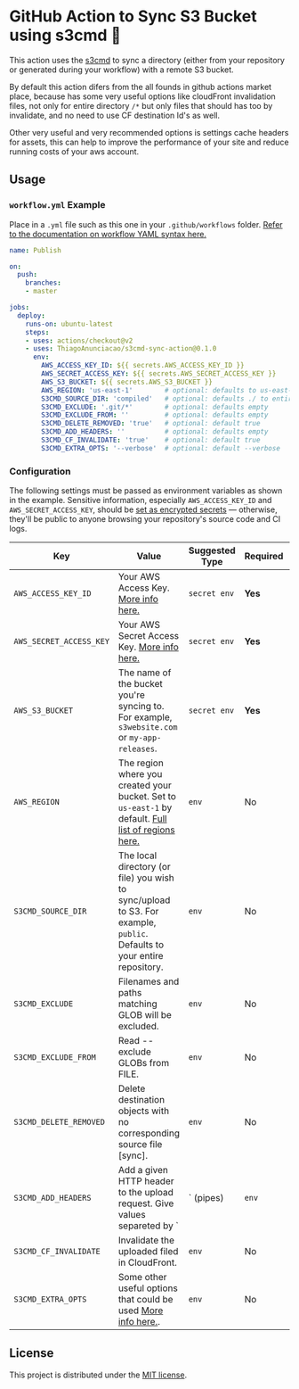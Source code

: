 # GitHub Action to Sync S3 Bucket using s3cmd 🔄

This action uses the [s3cmd](https://s3tools.org/usage) to sync a directory (either from your repository or generated during your workflow) with a remote S3 bucket.

By default this action difers from the all founds in github actions market place, because has some very useful options like cloudFront invalidation files, not only for entire directory `/*` but only files that should has too by invalidate, and no need to use CF destination Id's as well.

Other very useful and very recommended options is settings cache headers for assets, this can help to improve the performance of your site and reduce running costs of your aws account.


## Usage

### `workflow.yml` Example

Place in a `.yml` file such as this one in your `.github/workflows` folder. [Refer to the documentation on workflow YAML syntax here.](https://help.github.com/en/articles/workflow-syntax-for-github-actions)


```yaml
name: Publish

on:
  push:
    branches:
    - master

jobs:
  deploy:
    runs-on: ubuntu-latest
    steps:
    - uses: actions/checkout@v2
    - uses: ThiagoAnunciacao/s3cmd-sync-action@0.1.0
      env:
        AWS_ACCESS_KEY_ID: ${{ secrets.AWS_ACCESS_KEY_ID }}
        AWS_SECRET_ACCESS_KEY: ${{ secrets.AWS_SECRET_ACCESS_KEY }}
        AWS_S3_BUCKET: ${{ secrets.AWS_S3_BUCKET }}
        AWS_REGION: 'us-east-1'        # optional: defaults to us-east-1
        S3CMD_SOURCE_DIR: 'compiled'   # optional: defaults ./ to entire repository
        S3CMD_EXCLUDE: '.git/*'        # optional: defaults empty
        S3CMD_EXCLUDE_FROM: ''         # optional: defaults empty
        S3CMD_DELETE_REMOVED: 'true'   # optional: default true
        S3CMD_ADD_HEADERS: ''          # optional: defaults empty
        S3CMD_CF_INVALIDATE: 'true'    # optional: default true
        S3CMD_EXTRA_OPTS: '--verbose'  # optional: default --verbose
```


### Configuration

The following settings must be passed as environment variables as shown in the example. Sensitive information, especially `AWS_ACCESS_KEY_ID` and `AWS_SECRET_ACCESS_KEY`, should be [set as encrypted secrets](https://help.github.com/en/articles/virtual-environments-for-github-actions#creating-and-using-secrets-encrypted-variables) — otherwise, they'll be public to anyone browsing your repository's source code and CI logs.

| Key                     | Value                                                                                                                                                                                                                       | Suggested Type | Required | Default                                       |                                                         |
|-------------------------|-----------------------------------------------------------------------------------------------------------------------------------------------------------------------------------------------------------------------------|----------------|----------|-----------------------------------------------|---------------------------------------------------------|
| `AWS_ACCESS_KEY_ID`     | Your AWS Access Key. [More info here.](https://docs.aws.amazon.com/general/latest/gr/managing-aws-access-keys.html)                                                                                                         | `secret env`   | **Yes**  | N/A                                           |                                                         |
| `AWS_SECRET_ACCESS_KEY` | Your AWS Secret Access Key. [More info here.](https://docs.aws.amazon.com/general/latest/gr/managing-aws-access-keys.html)                                                                                                  | `secret env`   | **Yes**  | N/A                                           |                                                         |
| `AWS_S3_BUCKET`         | The name of the bucket you're syncing to. For example, `s3website.com` or `my-app-releases`.                                                                                                                                | `secret env`   | **Yes**  | N/A                                           |                                                         |
| `AWS_REGION`            | The region where you created your bucket. Set to `us-east-1` by default. [Full list of regions here.](https://docs.aws.amazon.com/AWSEC2/latest/UserGuide/using-regions-availability-zones.html#concepts-available-regions) | `env`          | No       | `us-east-1`                                   |                                                         |
| `S3CMD_SOURCE_DIR`      | The local directory (or file) you wish to sync/upload to S3. For example, `public`. Defaults to your entire repository.                                                                                                     | `env`          | No       | `./` (root of cloned repository)              |                                                         |
| `S3CMD_EXCLUDE`         | Filenames and paths matching GLOB will be excluded.                                                                                                                                                                         | `env`          | No       | N/A                                           |                                                         |
| `S3CMD_EXCLUDE_FROM`    | Read --exclude GLOBs from FILE.                                                                                                                                                                                             | `env`          | No       | N/A                                           |                                                         |
| `S3CMD_DELETE_REMOVED`  | Delete destination objects with no corresponding source file [sync].                                                                                                                                                        | `env`          | No       | `true`                                        |                                                         |
| `S3CMD_ADD_HEADERS`     | Add a given HTTP header to the upload request. Give values separeted by `|` (pipes)                                                                                                                                         | `env`          | No       | `Expires:`date -u +"%a, %d %b %Y %H:%M:%S GMT | Cache-Control:max-age=31556952` (one year)            | |
| `S3CMD_CF_INVALIDATE`   | Invalidate the uploaded filed in CloudFront.                                                                                                                                                                                | `env`          | No       | `true`                                        |                                                         |
| `S3CMD_EXTRA_OPTS`      | Some other useful options that could be used [More info here.](https://s3tools.org/usage).                                                                                                                                  | `env`          | No       | `--verbose`                                   |                                                         |


## License

This project is distributed under the [MIT license](LICENSE.md).
